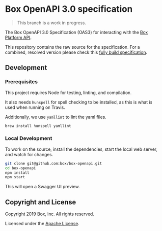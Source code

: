 # Box OpenAPI 3.0 specification

> This branch is a work in progress.

The Box OpenAPI 3.0 Specification (OAS3) for interacting with the
[Box Platform API](https://developers.box.com/).

This repository contains the raw source for the specification. For a combined, resolved version please check this [fully build specification](https://opensource.box.com/box-openapi/openapi.json).

## Development

### Prerequisites

This project requires Node for testing, linting, and compilation.

It also needs `hunspell` for spell checking to be installed, as this is what is used when running on Travis.

Additionally, we use `yamllint` to lint the yaml files.

```sh
brew install hunspell yamllint
```

### Local Development

To work on the source, install the dependencies, start the local web server, and watch for changes.

```bash
git clone git@github.com:box/box-openapi.git
cd box-openapi
npm install
npm start
```

This will open a Swagger UI preview.


## Copyright and License

Copyright 2019 Box, Inc. All rights reserved.

Licensed under the [Apache License](LICENSE).
